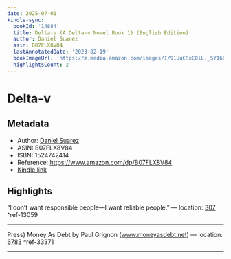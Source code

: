 ```yaml
---
date: 2025-07-01
kindle-sync:
  bookId: '14884'
  title: Delta-v (A Delta-v Novel Book 1) (English Edition)
  author: Daniel Suarez
  asin: B07FLX8V84
  lastAnnotatedDate: '2023-02-19'
  bookImageUrl: 'https://m.media-amazon.com/images/I/91UuCRxE0lL._SY160.jpg'
  highlightsCount: 2
---
```

# Delta-v
## Metadata
* Author: [Daniel Suarez](https://www.amazon.comundefined)
* ASIN: B07FLX8V84
* ISBN: 1524742414
* Reference: https://www.amazon.com/dp/B07FLX8V84
* [Kindle link](kindle://book?action=open&asin=B07FLX8V84)

## Highlights
“I don’t want responsible people—I want reliable people.” — location: [307](kindle://book?action=open&asin=B07FLX8V84&location=307) ^ref-13059

---
Press) Money As Debt by Paul Grignon (www.moneyasdebt.net) — location: [6783](kindle://book?action=open&asin=B07FLX8V84&location=6783) ^ref-33371

---
